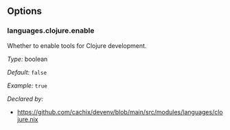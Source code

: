 [comment]: # (Do not edit this file as it is autogenerated. Go to docs/individual-docs if you want to make edits.)


[comment]: # (Please add your documentation on top of this line)

## Options

### languages\.clojure\.enable

Whether to enable tools for Clojure development\.



*Type:*
boolean



*Default:*
` false `



*Example:*
` true `

*Declared by:*
 - [https://github\.com/cachix/devenv/blob/main/src/modules/languages/clojure\.nix](https://github.com/cachix/devenv/blob/main/src/modules/languages/clojure.nix)
